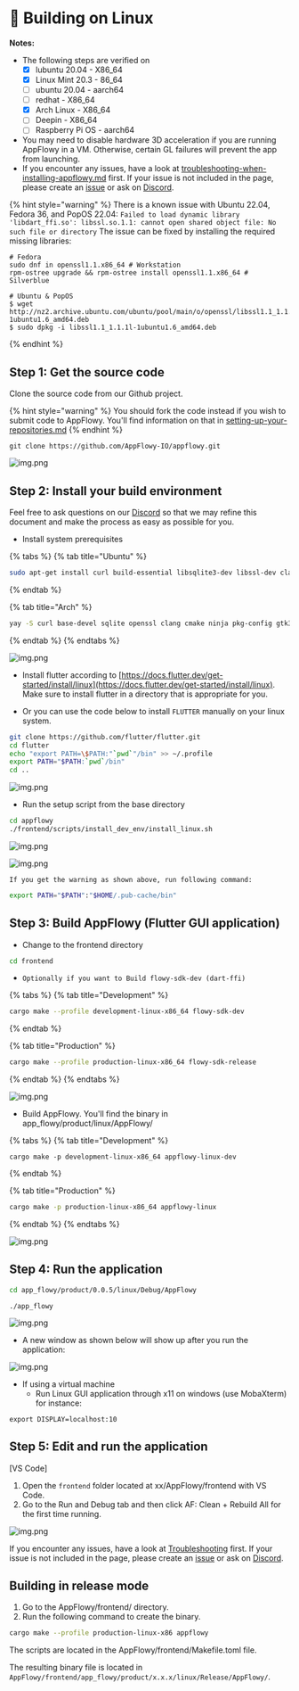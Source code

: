 # 🐧 Building on Linux

**Notes:**

* The following steps are verified on
  * [x] lubuntu 20.04 - X86\_64
  * [x] Linux Mint 20.3 - 86\_64
  * [ ] ubuntu 20.04 - aarch64
  * [ ] redhat - X86\_64
  * [x] Arch Linux - X86\_64
  * [ ] Deepin - X86\_64
  * [ ] Raspberry Pi OS - aarch64
* You may need to disable hardware 3D acceleration if you are running AppFlowy in a VM. Otherwise, certain GL failures will prevent the app from launching.
* If you encounter any issues, have a look at [troubleshooting-when-installing-appflowy.md](../../../install-appflowy/installation-methods/troubleshooting-when-installing-appflowy.md "mention") first. If your issue is not included in the page, please create an [issue](https://github.com/AppFlowy-IO/appflowy/issues/new/choose) or ask on [Discord](https://discord.gg/9Q2xaN37tV).

{% hint style="warning" %} There is a known issue with Ubuntu 22.04, Fedora 36, and PopOS 22.04: 
`Failed to load dynamic library 'libdart_ffi.so': libssl.so.1.1: cannot open shared object file: No such file or directory`
The issue can be fixed by installing the required missing libraries:
```
# Fedora
sudo dnf in openssl1.1.x86_64 # Workstation
rpm-ostree upgrade && rpm-ostree install openssl1.1.x86_64 # Silverblue

# Ubuntu & PopOS
$ wget http://nz2.archive.ubuntu.com/ubuntu/pool/main/o/openssl/libssl1.1_1.1.1l-1ubuntu1.6_amd64.deb
$ sudo dpkg -i libssl1.1_1.1.1l-1ubuntu1.6_amd64.deb
```
{% endhint %}

## Step 1: Get the source code

Clone the source code from our Github project.

{% hint style="warning" %}
You should fork the code instead if you wish to submit code to AppFlowy. You'll find information on that in [setting-up-your-repositories.md](../submitting-code/setting-up-your-repositories.md "mention")
{% endhint %}

```shell
git clone https://github.com/AppFlowy-IO/appflowy.git
```
![img.png](../../../../.gitbook/assets/build\_step\_one.png)

## Step 2: Install your build environment

Feel free to ask questions on our [Discord](https://discord.gg/9Q2xaN37tV) so that we may refine this document and make the process as easy as possible for you.

* Install system prerequisites

{% tabs %}
{% tab title="Ubuntu" %}
```bash
sudo apt-get install curl build-essential libsqlite3-dev libssl-dev clang cmake ninja-build pkg-config libgtk-3-dev unzip
```

{% endtab %}

{% tab title="Arch" %}
```bash
yay -S curl base-devel sqlite openssl clang cmake ninja pkg-config gtk3 unzip
```
{% endtab %}
{% endtabs %}

![img.png](../../../../.gitbook/assets/build\_step\_two.png)

* Install flutter according to [https://docs.flutter.dev/get-started/install/linux](https://docs.flutter.dev/get-started/install/linux). Make sure to install flutter in a directory that is appropriate for you.

* Or you can use the code below to install `FLUTTER` manually on your linux system.

```bash
git clone https://github.com/flutter/flutter.git
cd flutter
echo "export PATH=\$PATH:"`pwd`"/bin" >> ~/.profile
export PATH="$PATH:`pwd`/bin"
cd ..
```
![img.png](../../../../.gitbook/assets/flutter\_build\_step.png)

* Run the setup script from the base directory
```bash
cd appflowy
./frontend/scripts/install_dev_env/install_linux.sh
```
![img.png](../../../../.gitbook/assets/build\_step\_two\_script.png)

![img.png](../../../../.gitbook/assets/build\_step\_two\_warn\_success.png)

`If you get the warning as shown above, run following command:`

```bash
export PATH="$PATH":"$HOME/.pub-cache/bin"
```

## Step 3: Build AppFlowy (Flutter GUI application)

* Change to the frontend directory

```bash
cd frontend
```

* `Optionally if you want to Build flowy-sdk-dev (dart-ffi)`

{% tabs %}
{% tab title="Development" %}
```bash
cargo make --profile development-linux-x86_64 flowy-sdk-dev
```

{% endtab %}

{% tab title="Production" %}
```bash
cargo make --profile production-linux-x86_64 flowy-sdk-release
```

{% endtab %}
{% endtabs %}

![img.png](../../../../.gitbook/assets/build\_step\_optional\_three\_success.png)

* Build AppFlowy. You'll find the binary in app\_flowy/product/linux/AppFlowy/

{% tabs %}
{% tab title="Development" %}
```
cargo make -p development-linux-x86_64 appflowy-linux-dev
```
{% endtab %}

{% tab title="Production" %}

```bash
cargo make -p production-linux-x86_64 appflowy-linux
```
{% endtab %}
{% endtabs %}

![img.png](../../../../.gitbook/assets/build\_step\_three\_success.png)

## Step 4: Run the application

```bash
cd app_flowy/product/0.0.5/linux/Debug/AppFlowy
```

```shell
./app_flowy
```
![img.png](../../../../.gitbook/assets/build\_step\_four\_success.png)

* A new window as shown below will show up after you run the application:

![img.png](../../../../.gitbook/assets/welcome\_screen.png)


* If using a virtual machine
  * Run Linux GUI application through x11 on windows (use MobaXterm) for instance:

`export DISPLAY=localhost:10`

## Step 5: Edit and run the application

\[VS Code]

1. Open the `frontend` folder located at xx/AppFlowy/frontend with VS Code.
2. Go to the Run and Debug tab and then click AF: Clean + Rebuild All for the first time running.

![img.png](../../../../.gitbook/assets/launch\_appflowy.png)

If you encounter any issues, have a look at [Troubleshooting](https://appflowy.gitbook.io/docs/essential-documentation/contribute-to-appflowy/software-contributions/environment-setup/trouble-shotting) first. If your issue is not included in the page, please create an [issue](https://github.com/AppFlowy-IO/appflowy/issues/new/choose) or ask on [Discord](https://discord.gg/9Q2xaN37tV).

## Building in release mode

1. Go to the AppFlowy/frontend/ directory.
2. Run the following command to create the binary.

```bash
cargo make --profile production-linux-x86 appflowy
```

The scripts are located in the AppFlowy/frontend/Makefile.toml file.

The resulting binary file is located in `AppFlowy/frontend/app_flowy/product/x.x.x/linux/Release/AppFlowy/`.
